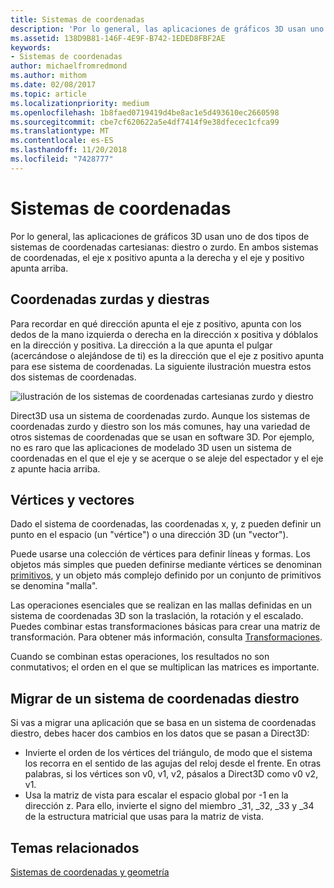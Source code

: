 ```yaml
---
title: Sistemas de coordenadas
description: 'Por lo general, las aplicaciones de gráficos 3D usan uno de dos tipos de sistemas de coordenadas cartesianas: diestro o zurdo. En ambos sistemas de coordenadas, el eje x positivo apunta a la derecha y el eje y positivo apunta arriba.'
ms.assetid: 138D9B81-146F-4E9F-B742-1EDED8FBF2AE
keywords:
- Sistemas de coordenadas
author: michaelfromredmond
ms.author: mithom
ms.date: 02/08/2017
ms.topic: article
ms.localizationpriority: medium
ms.openlocfilehash: 1b8faed0719419d4be8ac1e5d493610ec2660598
ms.sourcegitcommit: cbe7cf620622a5e4df7414f9e38dfecec1cfca99
ms.translationtype: MT
ms.contentlocale: es-ES
ms.lasthandoff: 11/20/2018
ms.locfileid: "7428777"
---
```

# <a name="coordinate-systems"></a>Sistemas de coordenadas


Por lo general, las aplicaciones de gráficos 3D usan uno de dos tipos de sistemas de coordenadas cartesianas: diestro o zurdo. En ambos sistemas de coordenadas, el eje x positivo apunta a la derecha y el eje y positivo apunta arriba.

## <a name="span-idleftandrighthandedcoordinatesspanspan-idleftandrighthandedcoordinatesspanspan-idleftandrighthandedcoordinatesspanleft-and-right-handed-coordinates"></a><span id="Left_and_right_handed_coordinates"></span><span id="left_and_right_handed_coordinates"></span><span id="LEFT_AND_RIGHT_HANDED_COORDINATES"></span>Coordenadas zurdas y diestras


Para recordar en qué dirección apunta el eje z positivo, apunta con los dedos de la mano izquierda o derecha en la dirección x positiva y dóblalos en la dirección y positiva. La dirección a la que apunta el pulgar (acercándose o alejándose de ti) es la dirección que el eje z positivo apunta para ese sistema de coordenadas. La siguiente ilustración muestra estos dos sistemas de coordenadas.

![ilustración de los sistemas de coordenadas cartesianas zurdo y diestro](images/leftrght.png)

Direct3D usa un sistema de coordenadas zurdo. Aunque los sistemas de coordenadas zurdo y diestro son los más comunes, hay una variedad de otros sistemas de coordenadas que se usan en software 3D. Por ejemplo, no es raro que las aplicaciones de modelado 3D usen un sistema de coordenadas en el que el eje y se acerque o se aleje del espectador y el eje z apunte hacia arriba.

## <a name="span-idverticesandvectorsspanspan-idverticesandvectorsspanspan-idverticesandvectorsspanvertices-and-vectors"></a><span id="Vertices_and_vectors"></span><span id="vertices_and_vectors"></span><span id="VERTICES_AND_VECTORS"></span>Vértices y vectores


Dado el sistema de coordenadas, las coordenadas x, y, z pueden definir un punto en el espacio (un "vértice") o una dirección 3D (un "vector").

Puede usarse una colección de vértices para definir líneas y formas. Los objetos más simples que pueden definirse mediante vértices se denominan [primitivos](primitives.md), y un objeto más complejo definido por un conjunto de primitivos se denomina "malla".

Las operaciones esenciales que se realizan en las mallas definidas en un sistema de coordenadas 3D son la traslación, la rotación y el escalado. Puedes combinar estas transformaciones básicas para crear una matriz de transformación. Para obtener más información, consulta [Transformaciones](transforms.md).

Cuando se combinan estas operaciones, los resultados no son conmutativos; el orden en el que se multiplican las matrices es importante.

## <a name="span-idportingfromaright-handedcoordinatesystemspanspan-idportingfromaright-handedcoordinatesystemspanspan-idportingfromaright-handedcoordinatesystemspanporting-from-a-right-handed-coordinate-system"></a><span id="Porting_from_a_right-handed_coordinate_system"></span><span id="porting_from_a_right-handed_coordinate_system"></span><span id="PORTING_FROM_A_RIGHT-HANDED_COORDINATE_SYSTEM"></span>Migrar de un sistema de coordenadas diestro


Si vas a migrar una aplicación que se basa en un sistema de coordenadas diestro, debes hacer dos cambios en los datos que se pasan a Direct3D:

-   Invierte el orden de los vértices del triángulo, de modo que el sistema los recorra en el sentido de las agujas del reloj desde el frente. En otras palabras, si los vértices son v0, v1, v2, pásalos a Direct3D como v0 v2, v1.
-   Usa la matriz de vista para escalar el espacio global por -1 en la dirección z. Para ello, invierte el signo del miembro \_31, \_32, \_33 y \_34 de la estructura matricial que usas para la matriz de vista.

## <a name="span-idrelated-topicsspanrelated-topics"></a><span id="related-topics"></span>Temas relacionados


[Sistemas de coordenadas y geometría](coordinate-systems-and-geometry.md)

 

 




